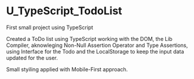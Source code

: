 # U_TypeScript_TodoList

First small project using TypeScript 

Created a ToDo list using TypeScript working with the DOM, 
the Lib Compiler, aknowleging Non-Null Assertion Operator 
and Type Assertions, using Interface for the Todo and the 
LocalStorage to keep the input data updated for the user.

Small styiling applied with Mobile-First approach.
